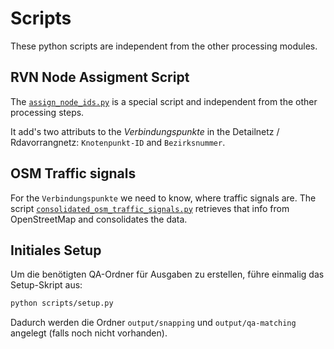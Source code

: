 # Scripts

These python scripts are independent from the other processing modules.

## RVN Node Assigment Script

The [`assign_node_ids.py`](./assign_node_ids.py) is a special script and independent from the other processing steps.

It add's two attributs to the *Verbindungspunkte* in the Detailnetz / Rdavorrangnetz: `Knotenpunkt-ID` and `Bezirksnummer`.

## OSM Traffic signals

For the `Verbindungspunkte` we need to know, where traffic signals are. The script [`consolidated_osm_traffic_signals.py`](./consolidated_osm_traffic_signals.py) retrieves that info from OpenStreetMap and consolidates the data.

## Initiales Setup

Um die benötigten QA-Ordner für Ausgaben zu erstellen, führe einmalig das Setup-Skript aus:

```bash
python scripts/setup.py
```

Dadurch werden die Ordner `output/snapping` und `output/qa-matching` angelegt (falls noch nicht vorhanden).